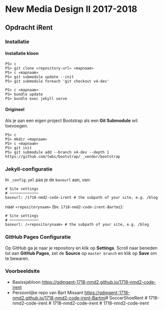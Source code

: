 New Media Design II 2017-2018
=============================

Opdracht iRent
--------------

### Installatie

#### Installatie kloon

```
PS> c
PS> git clone «repository-url» «mapnaam»
PS> c «mapnaam»
PS> git submodule update --init
PS> git submodule foreach 'git checkout v4-dev'
```


```
PS> c «mapnaam»
PS> bundle update
PS> bundle exec jekyll serve
```

#### Origineel

Als je aan een eigen project Bootstrap als een **Git Submodule** wil toevoegen.

```
PS> c
PS> mkdir «mapnaam»
PS> c «mapnaam»
PS> git init
PS> git submodule add --branch v4-dev --depth 1 https://github.com/twbs/bootstrap/ _vendor/bootstrap
```

### Jekyll-configuratie

In `_config.yml` pas je de `baseurl` aan, van:

```
# Site settings
# ─────────────
baseurl: /1718-nmd2-code-irent # the subpath of your site, e.g. /blog
```

naar `«repositorynaam»` (bv. `1718-nmd2-code-irent-Bartmi`):

```
# Site settings
# ─────────────
baseurl: /«repositorynaam» # the subpath of your site, e.g. /blog
```

### GitHub Pages Configuratie

Op GitHub ga je naar je repository en klik op **Settings**. Scroll naar beneden tot aan **GitHub Pages**, zet de **Source** op `master branch` en klik op **Save** om te bewaren.

### Voorbeeldsite

 - Basissjabloon <https://gdmgent-1718-nmd2.github.io/1718-nmd2-code-irent>
 - Persoonlijke repo van Bart Missant <https://gdmgent-1718-nmd2.github.io/1718-nmd2-code-irent-Bartmi>#   S o c c e r S h o e R e n t 
 #   1 7 1 8 - n m d 2 - c o d e - i r e n t 
 #   1 7 1 8 - n m d 2 - c o d e - i r e n t 
 #   1 7 1 8 - n m d 2 - c o d e - i r e n t 
 